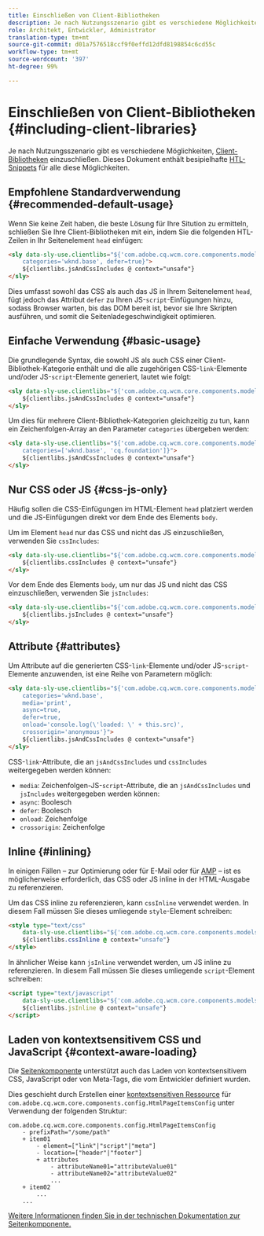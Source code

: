 ```yaml
---
title: Einschließen von Client-Bibliotheken
description: Je nach Nutzungsszenario gibt es verschiedene Möglichkeiten, Client-Bibliotheken einzuschließen.
role: Architekt, Entwickler, Administrator
translation-type: tm+mt
source-git-commit: d01a7576518ccf9f0effd12dfd8198854c6cd55c
workflow-type: tm+mt
source-wordcount: '397'
ht-degree: 99%

---
```



# Einschließen von Client-Bibliotheken {#including-client-libraries}

Je nach Nutzungsszenario gibt es verschiedene Möglichkeiten, [Client-Bibliotheken](/help/developing/archetype/uifrontend.md#clientlibs) einzuschließen. Dieses Dokument enthält besipielhafte [HTL-Snippets](https://docs.adobe.com/content/help/de-DE/experience-manager-htl/using/overview.html) für alle diese Möglichkeiten.

## Empfohlene Standardverwendung {#recommended-default-usage}

Wenn Sie keine Zeit haben, die beste Lösung für Ihre Sitution zu ermitteln, schließen Sie Ihre Client-Bibliotheken mit ein, indem Sie die folgenden HTL-Zeilen in Ihr Seitenelement `head` einfügen:

```html
<sly data-sly-use.clientlibs="${'com.adobe.cq.wcm.core.components.models.ClientLibraries' @
    categories='wknd.base', defer=true}">
    ${clientlibs.jsAndCssIncludes @ context="unsafe"}
</sly>
```

Dies umfasst sowohl das CSS als auch das JS in Ihrem Seitenelement `head`, fügt jedoch das Attribut `defer` zu Ihren JS-`script`-Einfügungen hinzu, sodass Browser warten, bis das DOM bereit ist, bevor sie Ihre Skripten ausführen, und somit die Seitenladegeschwindigkeit optimieren.

## Einfache Verwendung {#basic-usage}

Die grundlegende Syntax, die sowohl JS als auch CSS einer Client-Bibliothek-Kategorie enthält und die alle zugehörigen CSS-`link`-Elemente und/oder JS-`script`-Elemente generiert, lautet wie folgt:

```html
<sly data-sly-use.clientlibs="${'com.adobe.cq.wcm.core.components.models.ClientLibraries' @ categories='wknd.base'}">
    ${clientlibs.jsAndCssIncludes @ context="unsafe"}
</sly>
```

Um dies für mehrere Client-Bibliothek-Kategorien gleichzeitig zu tun, kann ein Zeichenfolgen-Array an den Parameter `categories` übergeben werden:

```html
<sly data-sly-use.clientlibs="${'com.adobe.cq.wcm.core.components.models.ClientLibraries' @
    categories=['wknd.base', 'cq.foundation']}">
    ${clientlibs.jsAndCssIncludes @ context="unsafe"}
</sly>
```

## Nur CSS oder JS {#css-js-only}

Häufig sollen die CSS-Einfügungen im HTML-Element `head` platziert werden und die JS-Einfügungen direkt vor dem Ende des Elements `body`.

Um im Element `head` nur das CSS und nicht das JS einzuschließen, verwenden Sie `cssIncludes`:

```html
<sly data-sly-use.clientlibs="${'com.adobe.cq.wcm.core.components.models.ClientLibraries' @ categories='wknd.base'}">
    ${clientlibs.cssIncludes @ context="unsafe"}
</sly>
```

Vor dem Ende des Elements `body`, um nur das JS und nicht das CSS einzuschließen, verwenden Sie `jsIncludes`:

```html
<sly data-sly-use.clientlibs="${'com.adobe.cq.wcm.core.components.models.ClientLibraries' @ categories='wknd.base'}">
    ${clientlibs.jsIncludes @ context="unsafe"}
</sly>
```

## Attribute {#attributes}

Um Attribute auf die generierten CSS-`link`-Elemente und/oder JS-`script`-Elemente anzuwenden, ist eine Reihe von Parametern möglich:

```html
<sly data-sly-use.clientlibs="${'com.adobe.cq.wcm.core.components.models.ClientLibraries' @
    categories='wknd.base',
    media='print',
    async=true,
    defer=true,
    onload='console.log(\'loaded: \' + this.src)',
    crossorigin='anonymous'}">
    ${clientlibs.jsAndCssIncludes @ context="unsafe"}
</sly>
```

CSS-`link`-Attribute, die an `jsAndCssIncludes` und `cssIncludes` weitergegeben werden können:

* `media`: Zeichenfolgen-JS-`script`-Attribute, die an `jsAndCssIncludes` und `jsIncludes` weitergegeben werden können:
* `async`: Boolesch
* `defer`: Boolesch
* `onload`: Zeichenfolge
* `crossorigin`: Zeichenfolge

## Inline {#inlining}

In einigen Fällen – zur Optimierung oder für E-Mail oder für [AMP](amp.md) – ist es möglicherweise erforderlich, das CSS oder JS inline in der HTML-Ausgabe zu referenzieren.

Um das CSS inline zu referenzieren, kann `cssInline` verwendet werden. In diesem Fall müssen Sie dieses umliegende `style`-Element schreiben:

```html
<style type="text/css"
    data-sly-use.clientlibs="${'com.adobe.cq.wcm.core.components.models.ClientLibraries' @ categories='wknd.base'}">
    ${clientlibs.cssInline @ context="unsafe"}
</style>
```

In ähnlicher Weise kann `jsInline` verwendet werden, um JS inline zu referenzieren. In diesem Fall müssen Sie dieses umliegende `script`-Element schreiben:

```html
<script type="text/javascript"
    data-sly-use.clientlibs="${'com.adobe.cq.wcm.core.components.models.ClientLibraries' @ categories='wknd.base'}">
    ${clientlibs.jsInline @ context="unsafe"}
</script>
```

## Laden von kontextsensitivem CSS und JavaScript {#context-aware-loading}

Die [Seitenkomponente](/help/components/page.md) unterstützt auch das Laden von kontextsensitivem CSS, JavaScript oder von Meta-Tags, die vom Entwickler definiert wurden.

Dies geschieht durch Erstellen einer [kontextsensitiven Ressource](context-aware-configs.md) für `com.adobe.cq.wcm.core.components.config.HtmlPageItemsConfig` unter Verwendung der folgenden Struktur:

```text
com.adobe.cq.wcm.core.components.config.HtmlPageItemsConfig
    - prefixPath="/some/path"
    + item01
        - element=["link"|"script"|"meta"]
        - location=["header"|"footer"]
        + attributes
            - attributeName01="attributeValue01"
            - attributeName02="attributeValue02"
            ...
    + item02
        ...
    ...
```

[Weitere Informationen finden Sie in der technischen Dokumentation zur Seitenkomponente.](https://github.com/adobe/aem-core-wcm-components/tree/master/content/src/content/jcr_root/apps/core/wcm/components/page/v2/page#loading-of-context-aware-cssjs)
